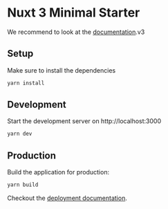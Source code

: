# Nuxt 3 Minimal Starter
We recommend to look at the [documentation](https://v3.nuxtjs.org).v3
## Setup
Make sure to install the dependencies
```bash
yarn install
```
## Development

Start the development server on http://localhost:3000

```bash
yarn dev
```

## Production

Build the application for production:

```bash
yarn build
```

Checkout the [deployment documentation](https://v3.nuxtjs.org/docs/deployment).

